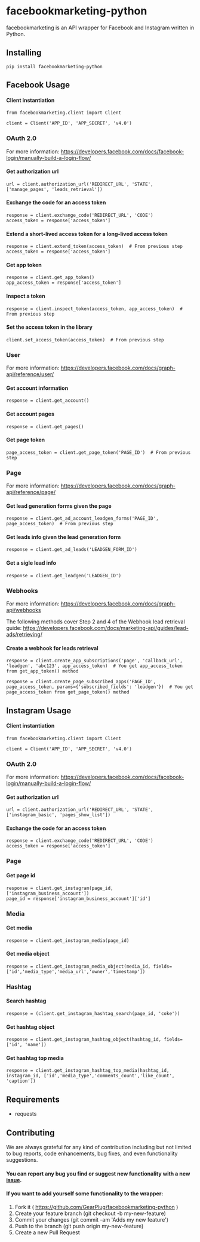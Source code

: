 # facebookmarketing-python

facebookmarketing is an API wrapper for Facebook and Instagram written in Python.

## Installing
```
pip install facebookmarketing-python
```

## Facebook Usage

#### Client instantiation
```
from facebookmarketing.client import Client

client = Client('APP_ID', 'APP_SECRET', 'v4.0')
```

### OAuth 2.0

For more information: https://developers.facebook.com/docs/facebook-login/manually-build-a-login-flow/

#### Get authorization url
```
url = client.authorization_url('REDIRECT_URL', 'STATE', ['manage_pages', 'leads_retrieval'])
```

#### Exchange the code for an access token
```
response = client.exchange_code('REDIRECT_URL', 'CODE')
access_token = response['access_token']
```

#### Extend a short-lived access token for a long-lived access token
```
response = client.extend_token(access_token)  # From previous step
access_token = response['access_token']
```

#### Get app token
```
response = client.get_app_token()
app_access_token = response['access_token']
```

#### Inspect a token
```
response = client.inspect_token(access_token, app_access_token)  # From previous step
```

#### Set the access token in the library
```
client.set_access_token(access_token)  # From previous step
```

### User

For more information: https://developers.facebook.com/docs/graph-api/reference/user/

#### Get account information
```
response = client.get_account()
```

#### Get account pages
```
response = client.get_pages()
```

#### Get page token
```
page_access_token = client.get_page_token('PAGE_ID')  # From previous step
```

### Page

For more information: https://developers.facebook.com/docs/graph-api/reference/page/

#### Get lead generation forms given the page
```
response = client.get_ad_account_leadgen_forms('PAGE_ID', page_access_token)  # From previous step
```
#### Get leads info given the lead generation form
```
response = client.get_ad_leads('LEADGEN_FORM_ID')
```

#### Get a sigle lead info
```
response = client.get_leadgen('LEADGEN_ID')
```

### Webhooks

For more information: https://developers.facebook.com/docs/graph-api/webhooks

The following methods cover Step 2 and 4 of the Webhook lead retrieval guide: https://developers.facebook.com/docs/marketing-api/guides/lead-ads/retrieving/

#### Create a webhook for leads retrieval
```
response = client.create_app_subscriptions('page', 'callback_url', 'leadgen', 'abc123', app_access_token)  # You get app_access_token from get_app_token() method

response = client.create_page_subscribed_apps('PAGE_ID', page_access_token, params={'subscribed_fields': 'leadgen'})  # You get page_access_token from get_page_token() method
```

## Instagram Usage

#### Client instantiation
```
from facebookmarketing.client import Client

client = Client('APP_ID', 'APP_SECRET', 'v4.0')
```

### OAuth 2.0

For more information: https://developers.facebook.com/docs/facebook-login/manually-build-a-login-flow/

#### Get authorization url
```
url = client.authorization_url('REDIRECT_URL', 'STATE', ['instagram_basic', 'pages_show_list'])
```

#### Exchange the code for an access token
```
response = client.exchange_code('REDIRECT_URL', 'CODE')
access_token = response['access_token']
```

### Page

#### Get page id
```
response = client.get_instagram(page_id, ['instagram_business_account'])
page_id = response['instagram_business_account']['id']
```

### Media

#### Get media
```
response = client.get_instagram_media(page_id)
```

#### Get media object
```
response = client.get_instagram_media_object(media_id, fields=['id','media_type','media_url','owner','timestamp'])
```

### Hashtag

#### Search hashtag
```
response = (client.get_instagram_hashtag_search(page_id, 'coke'))
```

#### Get hashtag object
```
response = client.get_instagram_hashtag_object(hashtag_id, fields=['id', 'name']) 
```

#### Get hashtag top media
```
response = client.get_instagram_hashtag_top_media(hashtag_id, instagram_id, ['id','media_type','comments_count','like_count', 'caption'])
```

## Requirements
- requests

## Contributing
We are always grateful for any kind of contribution including but not limited to bug reports, code enhancements, bug fixes, and even functionality suggestions.

#### You can report any bug you find or suggest new functionality with a new [issue](https://github.com/GearPlug/facebookmarketing-python/issues).

#### If you want to add yourself some functionality to the wrapper:
1. Fork it ( https://github.com/GearPlug/facebookmarketing-python )
2. Create your feature branch (git checkout -b my-new-feature)
3. Commit your changes (git commit -am 'Adds my new feature')
4. Push to the branch (git push origin my-new-feature)
5. Create a new Pull Request

